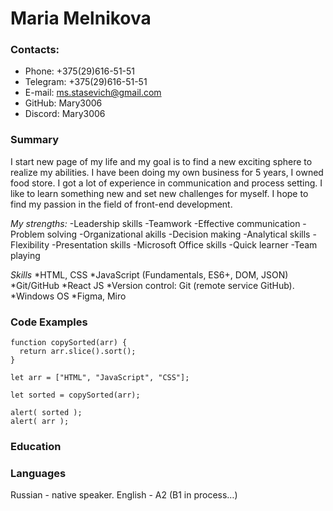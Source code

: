 # Maria Melnikova

### Contacts:
* Phone: +375(29)616-51-51
* Telegram: +375(29)616-51-51
* E-mail: ms.stasevich@gmail.com
* GitHub: Mary3006
* Discord: Mary3006


### Summary
I start new page of my life and my goal is to find a new exciting sphere to realize my abilities. I have been doing my own business for 5 years, I owned food store. I got a lot of experience in communication and process setting. I like to learn something new and set new challenges for myself. I hope to find my passion in the field of front-end development.


*My strengths:*
-Leadership skills
-Teamwork
-Effective communication
-Problem solving
-Organizational akills
-Decision making
-Analytical skills
-Flexibility
-Presentation skills
-Microsoft Office skills
-Quick learner
-Team playing

*Skills*
*HTML, CSS
*JavaScript (Fundamentals, ES6+, DOM, JSON)
*Git/GitHub
*React JS
*Version control: Git (remote service GitHub).
*Windows OS
*Figma, Miro

### Code Examples
```
function copySorted(arr) {
  return arr.slice().sort();
}

let arr = ["HTML", "JavaScript", "CSS"];

let sorted = copySorted(arr);

alert( sorted );
alert( arr );
```

### Education


### Languages
Russian - native speaker.
English - A2 (B1 in process…)